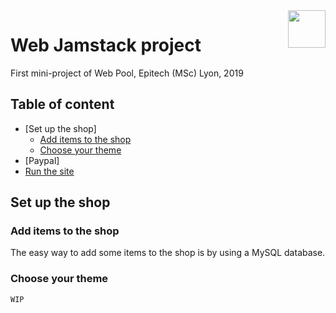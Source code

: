 <a href="https://aimeos.org/">
    <img src="https://newsroom.ionis-group.com/wp-content/uploads/2018/12/epitech-logo-quadri-baseline-anglais.png" align="right" height="60" />
</a>

Web Jamstack project
======================
First mini-project of Web Pool, Epitech (MSc) Lyon, 2019

## Table of content

- [Set up the shop]
    - [Add items to the shop](#add-items-to-the-shop)
    - [Choose your theme](#choose-your-theme)
- [Paypal]    
- [Run the site](#page-setup)
  

## Set up the shop

### Add items to the shop
The easy way to add some items to the shop is by using a MySQL database.


### Choose your theme
    WIP

